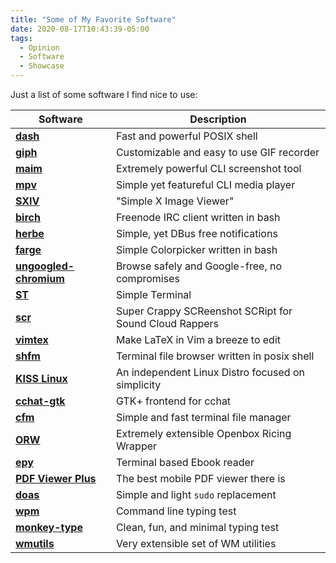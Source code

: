 ```yaml
---
title: "Some of My Favorite Software"
date: 2020-08-17T10:43:39-05:00
tags:
  - Opinion
  - Software
  - Showcase
---
```


Just a list of some software I find nice to use:

| Software                                                               | Description                                            |
|------------------------------------------------------------------------|--------------------------------------------------------|
|**[dash](https://wiki.archlinux.org/index.php/Dash)**                   | Fast and powerful POSIX shell                          |
|**[giph](https://github.com/phisch/giph)**                              | Customizable and easy to use GIF recorder              |
|**[maim](https://github.com/naelstrof/maim)**                           | Extremely powerful CLI screenshot tool                 |
|**[mpv](https://github.com/mpv-player/mpv)**                            | Simple yet featureful CLI media player                 |
|**[SXIV](https://github.com/muennich/sxiv)**                            | "Simple X Image Viewer"                                |
|**[birch](https://github.com/dylanaraps/birch)**                        | Freenode IRC client written in bash                    |
|**[herbe](https://github.com/dudik/herbe)**                             | Simple, yet DBus free notifications                    |
|**[farge](https://github.com/sdushantha/farge)**                        | Simple Colorpicker written in bash                     |
|**[ungoogled-chromium](https://github.com/Eloston/ungoogled-chromium)** | Browse safely and Google-free, no compromises          |
|**[ST](https://st.suckless.org/)**                                      | Simple Terminal                                        |
|**[scr](https://github.com/6gk/scr)**                                   | Super Crappy SCReenshot SCRipt for Sound Cloud Rappers |
|**[vimtex](https://github.com/lervag/vimtex)**                          | Make LaTeX in Vim a breeze to edit                     |
|**[shfm](https://github.com/dylanaraps/shfm)**                          | Terminal file browser written in posix shell           |
|**[KISS Linux](https://github.com/kisslinux)**                          | An independent Linux Distro focused on simplicity      |
|**[cchat-gtk](https://github.com/diamondburned/cchat-gtk)**             | GTK+ frontend for cchat                                |
|**[cfm](https://github.com/WillEccles/cfm)**                            | Simple and fast terminal file manager                  |
|**[ORW](https://github.com/s0la/orw)**                                  | Extremely extensible Openbox Ricing Wrapper            |
|**[epy](https://github.com/wustho/epy)**                                | Terminal based Ebook reader                            |
|**[PDF Viewer Plus](https://github.com/JavaCafe01/PdfViewer)**          | The best mobile PDF viewer there is                    |
|**[doas](https://github.com/slicer69/doas)**                            | Simple and light `sudo` replacement                    |
|**[wpm](https://pypi.org/project/wpm/)**                                | Command line typing test                               |
|**[monkey-type](https://github.com/s0la/orw)**                          | Clean, fun, and minimal typing test                    |
|**[wmutils](https://github.com/wmutils/core)**                          | Very extensible set of WM utilities                    |
